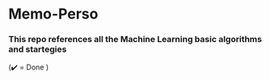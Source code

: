 # Memo-Perso
### This repo references all the Machine Learning basic algorithms and startegies



(:heavy_check_mark: = Done )
